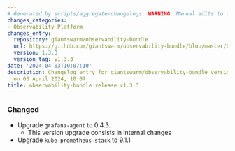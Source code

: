 ```yaml
---
# Generated by scripts/aggregate-changelogs. WARNING: Manual edits to this files will be overwritten.
changes_categories:
- Observability Platform
changes_entry:
  repository: giantswarm/observability-bundle
  url: https://github.com/giantswarm/observability-bundle/blob/master/CHANGELOG.md#133---2024-04-03
  version: 1.3.3
  version_tag: v1.3.3
date: '2024-04-03T10:07:10'
description: Changelog entry for giantswarm/observability-bundle version 1.3.3, published
  on 03 April 2024, 10:07.
title: observability-bundle release v1.3.3
---
```


### Changed
- Upgrade `grafana-agent` to 0.4.3.
  - This version upgrade consists in internal changes
- Upgrade `kube-prometheus-stack` to 9.1.1
